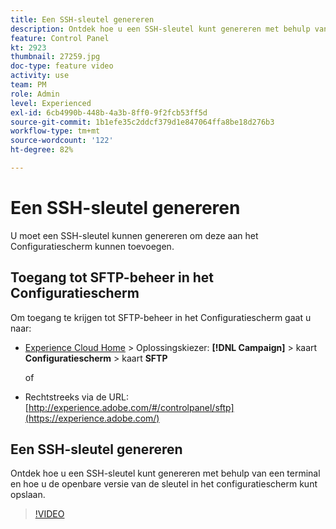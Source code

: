```yaml
---
title: Een SSH-sleutel genereren
description: Ontdek hoe u een SSH-sleutel kunt genereren met behulp van een terminal en hoe u de openbare versie van de sleutel in het configuratiescherm kunt opslaan.
feature: Control Panel
kt: 2923
thumbnail: 27259.jpg
doc-type: feature video
activity: use
team: PM
role: Admin
level: Experienced
exl-id: 6cb4990b-448b-4a3b-8ff0-9f2fcb53ff5d
source-git-commit: 1b1efe35c2ddcf379d1e847064ffa8be18d276b3
workflow-type: tm+mt
source-wordcount: '122'
ht-degree: 82%

---
```


# Een SSH-sleutel genereren

U moet een SSH-sleutel kunnen genereren om deze aan het Configuratiescherm kunnen toevoegen.

## Toegang tot SFTP-beheer in het Configuratiescherm

Om toegang te krijgen tot SFTP-beheer in het Configuratiescherm gaat u naar:

* [Experience Cloud Home](https://experience.adobe.com/#/home) > Oplossingskiezer: **[!DNL Campaign]** > kaart **Configuratiescherm** > kaart **SFTP**

   of
* Rechtstreeks via de URL: [http://experience.adobe.com/#/controlpanel/sftp](https://experience.adobe.com/)

## Een SSH-sleutel genereren

Ontdek hoe u een SSH-sleutel kunt genereren met behulp van een terminal en hoe u de openbare versie van de sleutel in het configuratiescherm kunt opslaan.

>[!VIDEO](https://video.tv.adobe.com/v/27259?quality=12&learn=0n)
